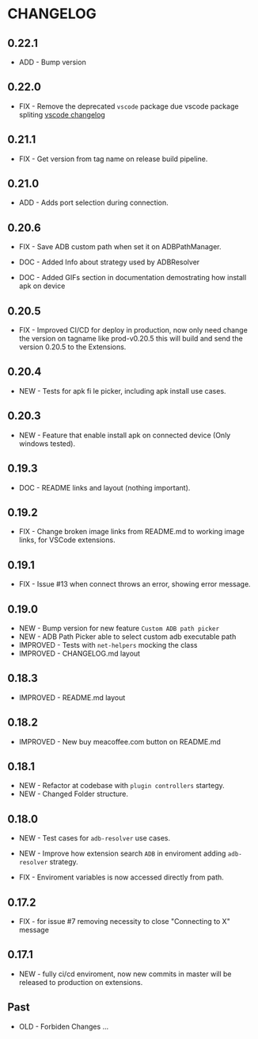 # CHANGELOG

## 0.22.1

-   ADD - Bump version

## 0.22.0

-   FIX - Remove the deprecated `vscode` package due vscode package spliting [vscode changelog](https://code.visualstudio.com/updates/v1_36#_splitting-vscode-package-into-typesvscode-and-vscodetest)

## 0.21.1

-   FIX - Get version from tag name on release build pipeline.

## 0.21.0

-   ADD - Adds port selection during connection.

## 0.20.6

-   FIX - Save ADB custom path when set it on ADBPathManager.

-   DOC - Added Info about strategy used by ADBResolver

-   DOC - Added GIFs section in documentation demostrating how install apk on device

## 0.20.5

-   FIX - Improved CI/CD for deploy in production, now only need change the version on tagname like prod-v0.20.5 this will build and send the version 0.20.5 to the Extensions.

## 0.20.4

-   NEW - Tests for apk fi
    le picker, including apk install use cases.

## 0.20.3

-   NEW - Feature that enable install apk on connected device (Only windows tested).

## 0.19.3

-   DOC - README links and layout (nothing important).

## 0.19.2

-   FIX - Change broken image links from README.md to working image links, for VSCode extensions.

## 0.19.1

-   FIX - Issue #13 when connect throws an error, showing error message.

## 0.19.0

-   NEW - Bump version for new feature `Custom ADB path picker`
-   NEW - ADB Path Picker able to select custom adb executable path
-   IMPROVED - Tests with `net-helpers` mocking the class
-   IMPROVED - CHANGELOG.md layout

## 0.18.3

-   IMPROVED - README.md layout

## 0.18.2

-   IMPROVED - New buy meacoffee.com button on README.md

## 0.18.1

-   NEW - Refactor at codebase with `plugin controllers` startegy.
-   NEW - Changed Folder structure.

## 0.18.0

-   NEW - Test cases for `adb-resolver` use cases.

-   NEW - Improve how extension search `ADB` in enviroment adding `adb-resolver` strategy.

-   FIX - Enviroment variables is now accessed directly from path.

## 0.17.2

-   FIX - for issue #7 removing necessity to close "Connecting to X" message

## 0.17.1

-   NEW - fully ci/cd enviroment, now new commits in master will be released to production on extensions.

## Past

-   OLD - Forbiden Changes
    ...
